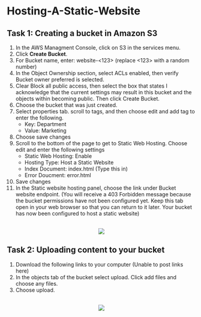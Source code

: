 # Hosting-A-Static-Website

<h2>Task 1: Creating a bucket in Amazon S3</h2>

1. In the AWS Managment Console, click on S3 in the services menu.
2. Click **Create Bucket**.
3. For Bucket name, enter: website-<123> (replace <123> with a random number)
4. In the Object Ownership section, select ACLs enabled, then verify Bucket owner preferred is selected.
5. Clear Block all public access, then select the box that states I acknowledge that the current settings may result in this bucket and the objects within becoming public. Then click Create Bucket.
6. Choose the bucket that was just created.
7. Select properties tab. scroll to tags, and then choose edit and add tag to enter the following.
     - Key: Department
     - Value: Marketing
8. Choose save changes
9. Scroll to the bottom of the page to get to Static Web Hosting. Choose edit and enter the following settings
     - Static Web Hosting: Enable
     - Hosting Type: Host a Static Website
     - Index Document: index.html (Type this in)
     - Error Doucment: error.html
10. Save changes
11. In the Static website hosting panel, choose the link under Bucket website endpoint. (You will receive a 403 Forbidden message because the bucket permissions have not been configured yet. Keep this tab open in your web browser so that you can return to it later. Your bucket has now been configured to host a static website)

<p align="center">
<br/>
<img src="https://i.imgur.com/V97GtNn.png"/>

<h2>Task 2: Uploading content to your bucket </h2>

1. Download the following links to your computer (Unable to post links here)
2. In the objects tab of the bucket select upload. Click add files and choose any files.
3. Choose upload.

<p align="center">
<br/>
<img src="https://i.imgur.com/vskRqHZ.png"/>

